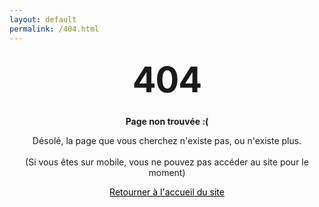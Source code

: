```yaml
---
layout: default
permalink: /404.html
---
```


<style type="text/css" media="screen">
  .container {
    margin: 10px auto;
    max-width: 600px;
    text-align: center;
  }
  h1 {
    margin: 30px 0;
    font-size: 4em;
    line-height: 1;
    letter-spacing: -1px;
  }
</style>

<div class="container">
  <h1>404</h1>

  <p><strong>Page non trouvée :(</strong></p>
  <p><center>Désolé, la page que vous cherchez n'existe pas, ou n'existe plus.
  <br><br>
  (Si vous êtes sur mobile, vous ne pouvez pas accéder au site pour le moment)</center></p>
  <p><center><a href="{{ site.url }}" style="color: #000000">Retourner à l'accueil du site</a></center></p>
</div>
